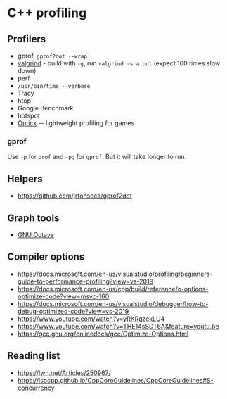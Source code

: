 # C++ profiling

## Profilers
- gprof, `gprof2dot --wrap`
- [valgrind](https://www.youtube.com/watch?v=3l0BQs2ThTo) - build with `-g`, run `valgrind -s a.out` (expect 100 times slow down)
- perf
- `/usr/bin/time --verbose`
- Tracy
- htop
- Google Benchmark
- hotspot
- [Optick](https://www.youtube.com/watch?v=p57TV5342fo&list=WL&index=22) -- lightweight profiling for games

### gprof
Use `-p` for `prof` and `-pg` for `gprof`. But it will take longer to run.

## Helpers
- https://github.com/jrfonseca/gprof2dot

## Graph tools
- [GNU Octave](https://octave.org/doc/v4.0.0/Two_002dDimensional-Plots.html)

## Compiler options
- https://docs.microsoft.com/en-us/visualstudio/profiling/beginners-guide-to-performance-profiling?view=vs-2019
- https://docs.microsoft.com/en-us/cpp/build/reference/o-options-optimize-code?view=msvc-160
- https://docs.microsoft.com/en-us/visualstudio/debugger/how-to-debug-optimized-code?view=vs-2019
- https://www.youtube.com/watch?v=yRKRqzekLU4
- https://www.youtube.com/watch?v=THE14sSDT6A&feature=youtu.be
- https://gcc.gnu.org/onlinedocs/gcc/Optimize-Options.html

## Reading list
- https://lwn.net/Articles/250967/
- https://isocpp.github.io/CppCoreGuidelines/CppCoreGuidelines#S-concurrency


